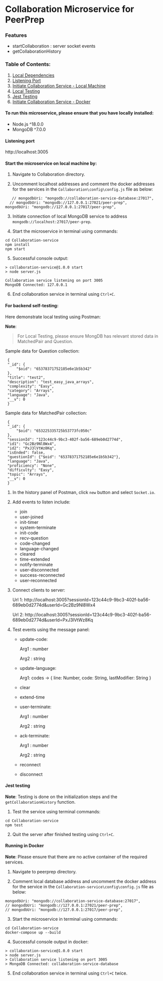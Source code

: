 # Collaboration Microservice for PeerPrep

### Features

- startCollaboration : server socket events
- getCollaborationHistory

### Table of Contents:

1. [Local Dependencies](#to-run-this-microservice-please-ensure-that-you-have-locally-installed)
2. [Listening Port](#listening-port)
3. [Initiate Collaboration Service - Local Machine](#start-the-microservice-on-local-machine-by)
4. [Local Testing](#for-backend-self-testing)
5. [Jest Testing](#jest-testing)
6. [Initiate Collaboration Service - Docker](#running-in-docker)


#### To run this microservice, please ensure that you have locally installed:

- Node.js ^18.0.0
- MongoDB ^7.0.0


#### Listening port

http://localhost:3005


#### Start the microservice on local machine by:

1. Navigate to Collaboration directory.
   
2. Uncomment localhost addresses and comment the docker addresses for the services in the `Collaboration\config\config.js` file as below:
   
``` 
   // mongodbUri: "mongodb://collaboration-service-database:27017",
  // mongodbUri: "mongodb://127.0.0.1:27021/peer-prep",
mongodbUri: "mongodb://127.0.0.1:27017/peer-prep",
```

3. Initiate connection of local MongoDB service to address `mongodb://localhost:27017/peer-prep`.
   
4. Start the microservice in terminal using commands:
   
```
cd Collaboration-service
npm install
npm start
```

5. Successful console output:

```
> collaboration-service@1.0.0 start
> node server.js

Collaboration service listening on port 3005
MongoDB Connected: 127.0.0.1
```

6. End collaboration service in terminal using `Ctrl+C`.


#### For backend self-testing:

Here demonstrate local testing using Postman:

**Note**:

> For Local Testing, please ensure MongDB has relevant stored data in MatchedPair and Question.

Sample data for Question collection:

   ```
    {
    "_id": {
        "$oid": "65378371752185e6e1b5b342"
    },
    "title": "test2",
    "description": "test_easy_java_arrays",
    "complexity": "Easy",
    "category": "Arrays",
    "language": "Java",
    "__v": 0
    }
   ```

Sample data for MatchedPair collection:

   ```
    {
    "_id": {
        "$oid": "653225335725b53773fc050c"
    },
    "sessionId": "123c44c9-9bc3-402f-ba56-689eb0d2774d",
    "id1": "Gc2Bz9Nl8Wx4",
    "id2": "PxJ3lVtWz8Kq",
    "isEnded": false,
    "questionId": {"$oid": "65378371752185e6e1b5b342"},
    "language": "Java",
    "proficiency": "None",
    "difficulty": "Easy",
    "topic": "Arrays",
    "__v": 0
    }
   ```

1. In the history panel of Postman, click `new` button and select `Socket.io`.

2. Add events to listen include:

    - join
    - user-joined
    - init-timer
    - system-terminate
    - init-code
    - recv-question
    - code-changed
    - language-changed
    - cleared
    - time-extended
    - notify-terminate
    - user-disconnected
    - success-reconnected
    - user-reconnected

3. Connect clients to server:

    Url 1: http://localhost:3005?sessionId=123c44c9-9bc3-402f-ba56-689eb0d2774d&userId=Gc2Bz9Nl8Wx4

    Url 2: http://localhost:3005?sessionId=123c44c9-9bc3-402f-ba56-689eb0d2774d&userId=PxJ3lVtWz8Kq

4. Test events using the message panel:

    - update-code: 

        Arg1 : number 

        Arg2 : string

    - update-language:
      
         Arg1: codes -> { line: Number,
	                       code: String,
	                       lastModifier: String }
      
    - clear

    - extend-time
      
    - user-terminate: 

        Arg1 : number 

        Arg2 : string
      
   - ack-terminate:

        Arg1 : number
     
        Arg2 : string

    - reconnect
  
    - disconnect


#### Jest testing

**Note**:
Testing is done on the initialization steps and the `getCollaborationHistory` function.

1. Test the service using terminal commands:

```
cd Collaboration-service
npm test
```

2. Quit the server after finished testing using `Ctrl+C`.


#### Running in Docker

**Note**:
Please ensure that there are no active container of the required services.

1. Navigate to peerprep directory.
   
2. Comment local database address and uncomment the docker address for the service in the `Collaboration-service\config\config.js` file as below:
   
```
mongodbUri: "mongodb://collaboration-service-database:27017",
// mongodbUri: "mongodb://127.0.0.1:27021/peer-prep",
// mongodbUri: "mongodb://127.0.0.1:27017/peer-prep",
```
   
3. Start the microservice in terminal using commands:
   
```
cd Collaboration-service
docker-compose up --build
```

4. Successful console output in docker:

```
> collaboration-service@1.0.0 start
> node server.js
> Collaboration service listening on port 3005
> MongoDB Connected: collaboration-service-database
```

5. End collaboration service in terminal using `Ctrl+C` twice.

